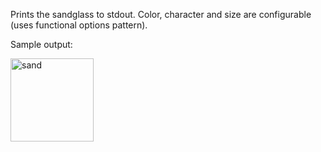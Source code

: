 Prints the sandglass to stdout.
Color, character and size are configurable (uses functional options pattern).

Sample output:

<img width="133" alt="sand" src="https://user-images.githubusercontent.com/62188694/145204463-0dcc174d-69b4-4e4d-b57e-bd0f75855db9.png">
